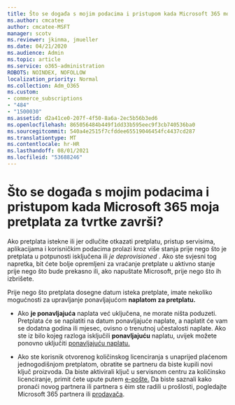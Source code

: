 ```yaml
---
title: Što se događa s mojim podacima i pristupom kada Microsoft 365 moja pretplata za tvrtke završi?
ms.author: cmcatee
author: cmcatee-MSFT
manager: scotv
ms.reviewer: jkinma, jmueller
ms.date: 04/21/2020
ms.audience: Admin
ms.topic: article
ms.service: o365-administration
ROBOTS: NOINDEX, NOFOLLOW
localization_priority: Normal
ms.collection: Adm_O365
ms.custom:
- commerce_subscriptions
- "484"
- "1500030"
ms.assetid: d2a41ce0-207f-4f50-8a6a-2ec5b56b3ed6
ms.openlocfilehash: 865056484b449f1dd33b595eec9f3cb740536ba0
ms.sourcegitcommit: 540a4e2515f7cfddee65519046454fc4437cd287
ms.translationtype: MT
ms.contentlocale: hr-HR
ms.lasthandoff: 08/01/2021
ms.locfileid: "53688246"
---
```

# <a name="what-happens-to-my-data-and-access-when-my-microsoft-365-for-business-subscription-ends"></a>Što se događa s mojim podacima i pristupom kada Microsoft 365 moja pretplata za tvrtke završi?

Ako pretplata istekne ili jer odlučite otkazati pretplatu, pristup servisima, aplikacijama i korisničkim podacima prolazi kroz više stanja prije nego što je pretplata u potpunosti isključena ili  *je deprovisioned*  . Ako ste svjesni tog napretka, bit ćete bolje opremljeni za vraćanje pretplate u aktivno stanje prije nego što bude prekasno ili, ako napuštate Microsoft, prije nego što ih izbrišete.
  
Prije nego što pretplata dosegne datum isteka pretplate, imate nekoliko mogućnosti za upravljanje ponavljajućom **naplatom za pretplatu.**
  
- Ako **je ponavljajuća** naplata već uključena, ne morate ništa poduzeti. Pretplata će se naplatiti  na datum ponavljajuće naplate, a naplatit će vam se dodatna godina ili mjesec, ovisno o trenutnoj učestalosti naplate. Ako ste iz bilo kojeg razloga isključili **ponavljajuću** naplatu, uvijek možete ponovno uključiti [ponavljajuću naplatu.](https://docs.microsoft.com/microsoft-365/commerce/subscriptions/renew-your-subscription#turn-recurring-billing-off-or-on)

- Ako ste korisnik otvorenog količinskog licenciranja s unaprijed plaćenom jednogodišnjom pretplatom, obratite se partneru da biste kupili novi ključ proizvoda. Da biste aktivirali ključ u servisnom centru za količinsko licenciranje, primit ćete upute putem [e-pošte.](https://go.microsoft.com/fwlink/p/?LinkID=282016) Da biste saznali kako pronaći novog partnera ili partnera s èim ste radili u prošlosti, pogledajte Microsoft 365 partnera ili [prodavača](https://docs.microsoft.com/microsoft-365/admin/manage/find-your-partner-or-reseller).